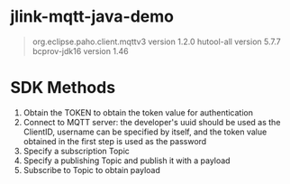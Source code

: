 # jlink-mqtt-java-demo
> org.eclipse.paho.client.mqttv3                  version 1.2.0
> hutool-all                                      version 5.7.7
> bcprov-jdk16                                    version 1.46

# SDK Methods
1. Obtain the TOKEN to obtain the token value for authentication
2. Connect to MQTT server: the developer's uuid should be used as the ClientID, username can be specified by itself, and the token value obtained in the first step is used as the password
3. Specify a subscription Topic
4. Specify a publishing Topic and publish it with a payload
5. Subscribe to Topic to obtain payload

